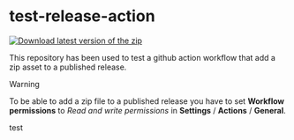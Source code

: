 # test-release-action

[![Download latest version of the zip](https://img.shields.io/badge/-Download%20zip-blue?style=for-the-badge&logo=data:image/svg+xml;base64,PHN2ZyB4bWxucz0iaHR0cDovL3d3dy53My5vcmcvMjAwMC9zdmciIGhlaWdodD0iMjQiIHdpZHRoPSIyNCI+PHBhdGggZD0iTTUuOTc1IDIwLjA1cS0uOSAwLTEuNTI1LS42MjUtLjYyNS0uNjI1LS42MjUtMS41MjV2LTMuMzI1aDIuMTVWMTcuOUgxOHYtMy4zMjVoMi4xNVYxNy45cTAgLjktLjYyNSAxLjUyNS0uNjI1LjYyNS0xLjUyNS42MjVaTTEyIDE1Ljc3NSA2LjkyNSAxMC43bDEuNS0xLjUgMi41IDIuNXYtOGgyLjE1djhsMi41LTIuNSAxLjUgMS41WiIgZmlsbD0iI0ZGRkZGRiIvPjwvc3ZnPgo=)](https://github.com/julie-garrone/test-release-action/releases/latest/download/src-test-script.zip)
<!-- WARNING: Do not modify the link -->
<!-- The url is automatically updated by the publish.yml workflow -->

This repository has been used to test a github action workflow that add a zip asset to a published release.


> [!WARNING]  
> To be able to add a zip file to a published release you have to set **Workflow permissions** to *Read and write permissions* in **Settings** / **Actions** / **General**.

test
